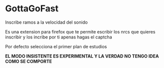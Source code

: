 # GottaGoFast
Inscribe ramos a la velocidad del sonido

Es una extension para firefox que te permite escribir los nrcs que quieres inscribir y los incribe por ti apenas hagas el captcha

Por defecto selecciona el primer plan de estudios

**EL MODO INSISTENTE ES EXPERIMENTAL Y LA VERDAD NO TENGO IDEA COMO SE COMPORTE**
